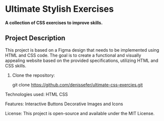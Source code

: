 # Ultimate Stylish Exercises

**A collection of CSS exercises to improve skills.**

## Project Description

This project is based on a Figma design that needs to be implemented using HTML and CSS code. The goal is to create a functional and visually appealing website based on the provided specifications, utilizing HTML and CSS skills.

1. Clone the repository:
   
   git clone https://github.com/denissefer/ultimate-css-exercies.git

Technologies used:
HTML
CSS

Features:
Interactive Buttons
Decorative Images and Icons

License:
This project is open-source and available under the MIT License.


